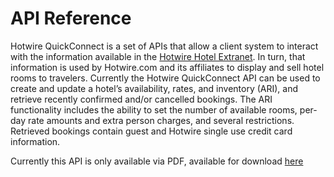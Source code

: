 # API Reference

Hotwire QuickConnect is a set of APIs that allow a client system to interact with the information
available in the [Hotwire Hotel Extranet](https://extranet.hotwire.com). In turn, that information is used
by Hotwire.com and its affiliates to display and sell hotel rooms to travelers.
Currently the Hotwire QuickConnect API can be used to create and update a hotel’s availability, rates,
and inventory (ARI), and retrieve recently confirmed and/or cancelled bookings. The ARI functionality
includes the ability to set the number of available rooms, per-day rate amounts and extra person
charges, and several restrictions. Retrieved bookings contain guest and Hotwire single use credit card
information.

Currently this API is only available via PDF, available for download [here](https://ewe-quickconnect.s3.amazonaws.com/system/assets/attachments/425/Hotwire_QuickConnect_API_Guide_Version_1_31.pdf?1395867409)